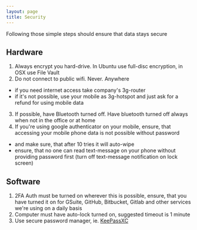 ```yaml
---
layout: page
title: Security
---
```


Following those simple steps should ensure that data stays secure

## Hardware

1. Always encrypt you hard-drive. In Ubuntu use full-disc encryption, in OSX use File Vault
2. Do not connect to public wifi. Never. Anywhere
  * if you need internet access take company's 3g-router
  * if it's not possible, use your mobile as 3g-hotspot and just ask for a refund for using mobile data
3. If possible, have Bluetooth turned off. Have bluetooth turned off always when not in the office or at home
4. If you're using google authenticator on your mobile, ensure, that accessing your mobile phone data is not possible without password
  * and make sure, that after 10 tries it will auto-wipe
  * ensure, that no one can read text-message on your phone without providing password first (turn off text-message notification on lock screen)




## Software

1. 2FA Auth must be turned on wherever this is possible, ensure, that you have turned it on for GSuite, GitHub, Bitbucket, Gitlab and other services we're using on a daily basis
2. Computer must have auto-lock turned on, suggested timeout is 1 minute
3. Use secure password manager, ie. [KeePassXC](https://keepassxc.org/)
